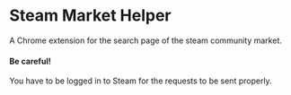 # Steam Market Helper
A Chrome extension for the search page of the steam community market.

#### Be careful!
You have to be logged in to Steam for the requests to be sent properly.